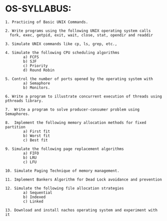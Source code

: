 # OS-SYLLABUS:


    1. Practicing of Basic UNIX Commands. 

    2. Write programs using the following UNIX operating system calls 
      fork, exec, getpid, exit, wait, close, stat, opendir and readdir 
    
    3. Simulate UNIX commands like cp, ls, grep, etc., 
    
    4. Simulate the following CPU scheduling algorithms 
            a) FCFS 
            b) SJF
            c) Priority
            d) Round Robin 
    
    5. Control the number of ports opened by the operating system with 
            a) Semaphore 
            b) Monitors.
    
    6. Write a program to illustrate concurrent execution of threads using pthreads library.
    
    7.  Write a program to solve producer-consumer problem using Semaphores.
    
    8.  Implement the following memory allocation methods for fixed partition 
            a) First fit
            b) Worst fit 
            c) Best fit 
    
    9. Simulate the following page replacement algorithms 
            a) FIFO 
            b) LRU 
            c) LFU 
    
    10. Simulate Paging Technique of memory management. 
    
    11. Implement Bankers Algorithm for Dead Lock avoidance and prevention 
    
    12. Simulate the following file allocation strategies 
            a) Sequential
            b) Indexed 
            c) Linked 
    
    13. Download and install nachos operating system and experiment with it 

